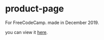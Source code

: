 # product-page
For FreeCodeCamp. made in December 2019.

you can view it [here](https://codepen.io/princemaggots/full/yLyadGp).
